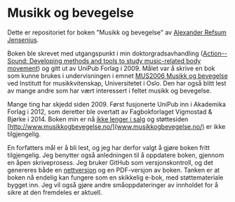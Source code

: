 # Musikk og bevegelse

Dette er repositoriet for boken "Musikk og bevegelse" av [Alexander Refsum Jensenius](http://www.hf.uio.no/imv/personer/vit/alexanje/index.html).

Boken ble skrevet med utgangspunkt i min doktorgradsavhandling ([Action--Sound: Developing methods and tools to study music-related body movement](http://urn.nb.no/URN:NBN:no-18922)) og gitt ut av UniPub Forlag i 2009. Målet var å skrive en bok som kunne brukes i undervisningen i emnet [MUS2006 Musikk og bevegelse](www.uio.no/studier/emner/hf/imv/MUS2006/) ved Institutt for musikkvitenskap, Universitetet i Oslo. Den har også blitt lest av mange andre som har vært interessert i feltet musikk og bevegelse.

Mange ting har skjedd siden 2009. Først fusjonerte UniPub inn i Akademika Forlag i 2012, som deretter ble overtatt av Fagbokforlaget Vigmostad & Bjørke i 2014. Boken min er nå [ikke lenger i salg](https://www.fagbokforlaget.no/Musikk-og-bevegelse/I9788274773691) og støttesiden [http://www.musikkogbevegelse.no/](www.musikkogbevegelse.no/) er ikke tilgjengelig.

En forfatters mål er å bli lest, og jeg har derfor valgt å gjøre boken fritt tilgjengelig. Jeg benytter også anledningen til å oppdatere boken, gjennom en åpen skriveprosess. Jeg bruker GitHub som versjonskontroll, og det genereres både en [nettversjon](https://alexarje.github.io/musikkogbevegelse/) og en PDF-versjon av boken. Tanken er at boken nå endelig kan fungere som en skikkelig e-bok, med støttemateriale bygget inn. Jeg vil også gjøre andre småoppdateringer av innholdet for å sikre at den fremdeles er aktuell.

